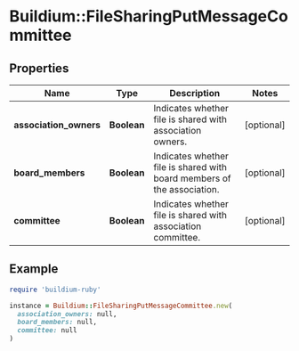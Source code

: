 # Buildium::FileSharingPutMessageCommittee

## Properties

| Name | Type | Description | Notes |
| ---- | ---- | ----------- | ----- |
| **association_owners** | **Boolean** | Indicates whether file is shared with association owners. | [optional] |
| **board_members** | **Boolean** | Indicates whether file is shared with board members of the association. | [optional] |
| **committee** | **Boolean** | Indicates whether file is shared with association committee. | [optional] |

## Example

```ruby
require 'buildium-ruby'

instance = Buildium::FileSharingPutMessageCommittee.new(
  association_owners: null,
  board_members: null,
  committee: null
)
```

